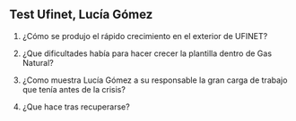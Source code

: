 ## Test Ufinet, Lucía Gómez

1. ¿Cómo se produjo el rápido crecimiento en el exterior de UFINET?

 
2. ¿Que dificultades había para hacer crecer la plantilla dentro de Gas Natural?

 
3. ¿Como muestra Lucía Gómez a su responsable la gran carga de trabajo que tenía antes de la crisis?

 
4. ¿Que hace tras recuperarse?

